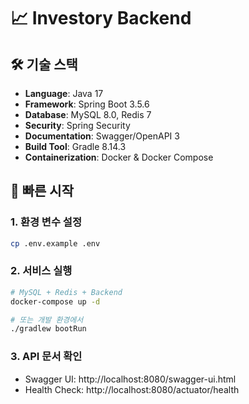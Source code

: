 # 📈 Investory Backend

## 🛠 기술 스택

- **Language**: Java 17
- **Framework**: Spring Boot 3.5.6
- **Database**: MySQL 8.0, Redis 7
- **Security**: Spring Security
- **Documentation**: Swagger/OpenAPI 3
- **Build Tool**: Gradle 8.14.3
- **Containerization**: Docker & Docker Compose

## 🚀 빠른 시작

### 1. 환경 변수 설정
```bash
cp .env.example .env
```

### 2. 서비스 실행
```bash
# MySQL + Redis + Backend
docker-compose up -d

# 또는 개발 환경에서
./gradlew bootRun
```

### 3. API 문서 확인
- Swagger UI: http://localhost:8080/swagger-ui.html
- Health Check: http://localhost:8080/actuator/health
